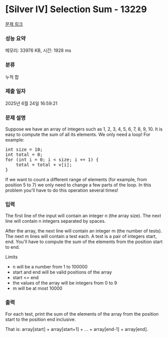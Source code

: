 # [Silver IV] Selection Sum - 13229 

[문제 링크](https://www.acmicpc.net/problem/13229) 

### 성능 요약

메모리: 33976 KB, 시간: 1928 ms

### 분류

누적 합

### 제출 일자

2025년 6월 24일 16:59:21

### 문제 설명

<p>Suppose we have an array of integers such as 1, 2, 3, 4, 5, 6, 7, 8, 9, 10. It is easy to compute the sum of all its elements. We only need a loop! For example:</p>

<pre>int size = 10;
int total = 0;
for (int i = 0; i < size; i += 1) {
    total = total + v[i];
}
</pre>

<p>If we want to count a different range of elements (for example, from position 5 to 7) we only need to change a few parts of the loop. In this problem you'll have to do this operation several times!</p>

### 입력 

 <p>The first line of the input will contain an integer n (the array size). The next line will contain n integers separated by spaces.</p>

<p>After the array, the next line will contain an integer m (the number of tests). The next m lines will contain a test each. A test is a pair of integers start, end. You'll have to compute the sum of the elements from the position start to end.</p>

<p>Limits</p>

<ul>
	<li>n will be a number from 1 to 100000</li>
	<li>start and end will be valid positions of the array</li>
	<li>start <= end</li>
	<li>the values of the array will be integers from 0 to 9</li>
	<li>m will be at most 10000</li>
</ul>

### 출력 

 <p>For each test, print the sum of the elements of the array from the position start to the position end inclusive.</p>

<p>That is: array[start] + array[start+1] + ... + array[end-1] + array[end].</p>

